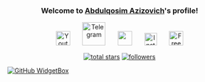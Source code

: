 <h3 align="center">
  Welcome to <b><a href="https://my-website-prt.vercel.app/">Abdulqosim Azizovich</a></b>'s profile!
  
</h3>



<!-- Social icons section -->
<p align="center">
  <a href="https://www.youtube.com/@tanaa5601/about"><img width="32px" alt="Youtube" title="Youtube" src="https://i.imgur.com/qiXu7b2.png"/></a>
  &#8287;&#8287;&#8287;&#8287;&#8287;
  <a href="https://t.me/SD6639"><img width="52px" alt="Telegram" title="Telegram" src="https://1000logos.net/wp-content/uploads/2021/04/Telegram-logo.png"/></a>
  &#8287;&#8287;&#8287;&#8287;&#8287;
  <a href="https://github.com/AbdulqosimAzizovich" alt="Dev Pro Tips Discussion & Support Server"><img width="32px" src="https://upload.wikimedia.org/wikipedia/commons/thumb/9/91/Octicons-mark-github.svg/2048px-Octicons-mark-github.svg.png"/></a>
  &#8287;&#8287;&#8287;&#8287;&#8287;
  <a href="https://www.instagram.com/ummat__571_634/#"><img width="28px" alt="Instagram" title="Instagram" src="https://upload.wikimedia.org/wikipedia/commons/thumb/a/a5/Instagram_icon.png/2048px-Instagram_icon.png"></a>
  &#8287;&#8287;&#8287;&#8287;&#8287;
  <a href="https://my-website-prt.vercel.app/"><img width="32px" alt="Free Stuff" title="Personal website" src="https://cdn.iconscout.com/icon/free/png-256/code-280-460136.png"/></a>
</p>

<p align="center">
  <a href="https://github.com/q0abd?tab=repositories&sort=stargazers">
    <img alt="total stars" title="Total stars on GitHub" src="https://custom-icon-badges.herokuapp.com/badge/dynamic/json?logo=star&color=55960c&labelColor=488207&label=Stars&style=for-the-badge&query=%24.stars&url=https://api.github-star-counter.workers.dev/user/AbdulqosimAzizovich"/></a>
  <a href="https://github.com/q0abd?tab=followers">
    <img alt="followers" title="Follow me on Github" src="https://custom-icon-badges.herokuapp.com/github/followers/AbdulqosimAzizovich?color=236ad3&labelColor=1155ba&style=for-the-badge&logo=person-add&label=Followers&logoColor=white"/></a>
</p>

[![GitHub WidgetBox](https://github-widgetbox.vercel.app/api/profile?username=AbdulqosimAzizovich&data=followers,repositories,stars,commits)](https://github.com/Jurredr/github-widgetbox)


